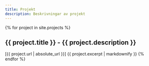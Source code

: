 ```yaml
---
title: Projekt
description: Beskrivningar av projekt
---
```


{% for project in site.projects %}
## {{ project.title }} - {{ project.description }}
[{{ project.url | absolute_url }}]
{{ project.excerpt | markdownify }}
{% endfor %}
